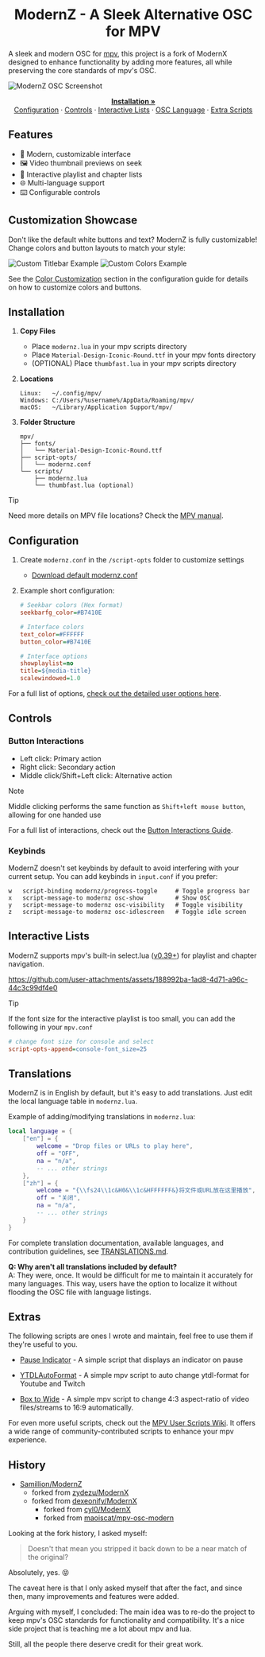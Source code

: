 <h1 align="center">ModernZ - A Sleek Alternative OSC for MPV</h1>

A sleek and modern OSC for [mpv](https://mpv.io/), this project is a fork of ModernX designed to enhance functionality by adding more features, all while preserving the core standards of mpv's OSC.

![ModernZ OSC Screenshot](https://github.com/user-attachments/assets/57dc6e88-c222-4a62-b650-5ae6c88b4fc0)

<p align="center">
    <a href="#installation"><strong>Installation »</strong></a>
  <br>
  <a href="#configuration">Configuration</a>
  ·
  <a href="#controls">Controls</a>
  ·
  <a href="#interactive-lists">Interactive Lists</a>
  ·
  <a href="#translations">OSC Language</a>
  ·
  <a href="#extras">Extra Scripts</a>
</p>

## Features

- 🎨 Modern, customizable interface
- 🖼️ Video thumbnail previews on seek
- 📄 Interactive playlist and chapter lists
- 🌐 Multi-language support
- ⌨️ Configurable controls

## Customization Showcase

Don't like the default white buttons and text? ModernZ is fully customizable! Change colors and button layouts to match your style:

![Custom Titlebar Example](https://github.com/user-attachments/assets/7968b6f0-df16-44fd-8306-01e581b4e1a7)
![Custom Colors Example](https://github.com/user-attachments/assets/637f0c50-16ac-4d8c-a341-187e3d71d2d3)

See the [Color Customization](docs/USER_OPTS.md#colors) section in the configuration guide for details on how to customize colors and buttons.


## Installation

1. **Copy Files**

   - Place `modernz.lua` in your mpv scripts directory
   - Place `Material-Design-Iconic-Round.ttf` in your mpv fonts directory
   - (OPTIONAL) Place `thumbfast.lua` in your mpv scripts directory

2. **Locations**

   ```
   Linux:   ~/.config/mpv/
   Windows: C:/Users/%username%/AppData/Roaming/mpv/
   macOS:   ~/Library/Application Support/mpv/
   ```

3. **Folder Structure**
   ```
   mpv/
   ├── fonts/
   │   └── Material-Design-Iconic-Round.ttf
   ├── script-opts/
   │   └── modernz.conf
   └── scripts/
   	   ├── modernz.lua
   	   └── thumbfast.lua (optional)
   ```
> [!TIP]
> Need more details on MPV file locations? Check the [MPV manual](https://mpv.io/manual/master/#files).

## Configuration

1. Create `modernz.conf` in the `/script-opts` folder to customize settings

   - [Download default modernz.conf](https://github.com/Samillion/ModernZ/blob/main/modernz.conf)

2. Example short configuration:

   ```ini
   # Seekbar colors (Hex format)
   seekbarfg_color=#B7410E

   # Interface colors
   text_color=#FFFFFF
   button_color=#B7410E

   # Interface options
   showplaylist=no
   title=${media-title}
   scalewindowed=1.0
   ```

For a full list of options, [check out the detailed user options here](docs/USER_OPTS.md).

## Controls

### Button Interactions

- Left click: Primary action
- Right click: Secondary action
- Middle click/Shift+Left click: Alternative action

> [!NOTE]
> Middle clicking performs the same function as `Shift+left mouse button`, allowing for one handed use

For a full list of interactions, check out the [Button Interactions Guide](docs/CONTROLS.md).

### Keybinds

ModernZ doesn't set keybinds by default to avoid interfering with your current setup. You can add keybinds in `input.conf` if you prefer:

```
w   script-binding modernz/progress-toggle     # Toggle progress bar
x   script-message-to modernz osc-show         # Show OSC
y   script-message-to modernz osc-visibility   # Toggle visibility
z   script-message-to modernz osc-idlescreen   # Toggle idle screen
```

## Interactive Lists

ModernZ supports mpv's built-in select.lua ([v0.39+](https://github.com/mpv-player/mpv/discussions/14903)) for playlist and chapter navigation.

https://github.com/user-attachments/assets/188992ba-1ad8-4d71-a96c-44c3c99df4e0

> [!TIP]
> If the font size for the interactive playlist is too small, you can add the following in your `mpv.conf`
>
> ```ini
> # change font size for console and select
> script-opts-append=console-font_size=25
> ```

## Translations

ModernZ is in English by default, but it's easy to add translations. Just edit the local language table in `modernz.lua`.

Example of adding/modifying translations in `modernz.lua`:

```lua
local language = {
    ["en"] = {
        welcome = "Drop files or URLs to play here",
        off = "OFF",
        na = "n/a",
        -- ... other strings
    },
    ["zh"] = {
	    welcome = "{\\fs24\\1c&H0&\\1c&HFFFFFF&}将文件或URL放在这里播放",
	    off = "关闭",
	    na = "n/a",
        -- ... other strings
    }
}
```

For complete translation documentation, available languages, and contribution guidelines, see [TRANSLATIONS.md](docs/TRANSLATIONS.md).

**Q: Why aren't all translations included by default?**  
A: They were, once. It would be difficult for me to maintain it accurately for many languages. This way, users have the option to localize it without flooding the OSC file with language listings.

## Extras

The following scripts are ones I wrote and maintain, feel free to use them if they're useful to you.

- [Pause Indicator](https://github.com/Samillion/ModernZ/tree/main/extras#pause-indicator-lite) - A simple script that displays an indicator on pause

- [YTDLAutoFormat](https://github.com/Samillion/mpv-ytdlautoformat) - A simple mpv script to auto change ytdl-format for Youtube and Twitch

- [Box to Wide](https://github.com/Samillion/mpv-boxtowide) - A simple mpv script to change 4:3 aspect-ratio of video files/streams to 16:9 automatically.

For even more useful scripts, check out the [MPV User Scripts Wiki](https://github.com/mpv-player/mpv/wiki/User-Scripts). It offers a wide range of community-contributed scripts to enhance your mpv experience.

## History

- [Samillion/ModernZ](https://github.com/Samillion/ModernZ)
  - forked from [zydezu/ModernX](https://github.com/zydezu/ModernX)
  - forked from [dexeonify/ModernX](https://github.com/dexeonify/mpv-config/blob/main/scripts/modernx.lua)
    - forked from [cyl0/ModernX](https://github.com/cyl0/ModernX)
    - forked from [maoiscat/mpv-osc-modern](https://github.com/maoiscat/mpv-osc-modern)

Looking at the fork history, I asked myself:

> Doesn't that mean you stripped it back down to be a near match of the original?

Absolutely, yes. :stuck_out_tongue_closed_eyes:

The caveat here is that I only asked myself that after the fact, and since then, many improvements and features were added.

Arguing with myself, I concluded: The main idea was to re-do the project to keep mpv's OSC standards for functionality and compatibility. It's a nice side project that is teaching me a lot about mpv and lua.

Still, all the people there deserve credit for their great work.
